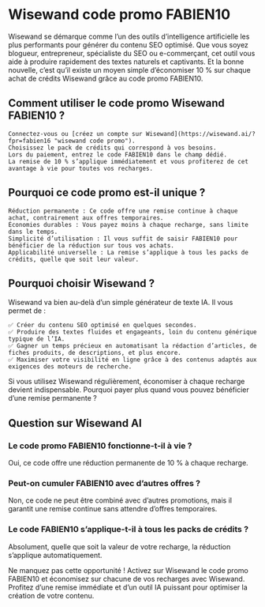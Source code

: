 # Wisewand code promo FABIEN10

Wisewand se démarque comme l’un des outils d’intelligence artificielle les plus performants pour générer du contenu SEO optimisé. Que vous soyez blogueur, entrepreneur, spécialiste du SEO ou e-commerçant, cet outil vous aide à produire rapidement des textes naturels et captivants. Et la bonne nouvelle, c’est qu’il existe un moyen simple d’économiser 10 % sur chaque achat de crédits Wisewand grâce au code promo FABIEN10.
## Comment utiliser le code promo Wisewand FABIEN10 ?

    Connectez-vous ou [créez un compte sur Wisewand](https://wisewand.ai/?fpr=fabien16 "wisewand code promo").
    Choisissez le pack de crédits qui correspond à vos besoins.
    Lors du paiement, entrez le code FABIEN10 dans le champ dédié.
    La remise de 10 % s’applique immédiatement et vous profiterez de cet avantage à vie pour toutes vos recharges.

## Pourquoi ce code promo est-il unique ?

    Réduction permanente : Ce code offre une remise continue à chaque achat, contrairement aux offres temporaires.
    Économies durables : Vous payez moins à chaque recharge, sans limite dans le temps.
    Simplicité d’utilisation : Il vous suffit de saisir FABIEN10 pour bénéficier de la réduction sur tous vos achats.
    Applicabilité universelle : La remise s’applique à tous les packs de crédits, quelle que soit leur valeur.

## Pourquoi choisir Wisewand ?

Wisewand va bien au-delà d’un simple générateur de texte IA. Il vous permet de :

    ✅ Créer du contenu SEO optimisé en quelques secondes.
    ✅ Produire des textes fluides et engageants, loin du contenu générique typique de l’IA.
    ✅ Gagner un temps précieux en automatisant la rédaction d’articles, de fiches produits, de descriptions, et plus encore.
    ✅ Maximiser votre visibilité en ligne grâce à des contenus adaptés aux exigences des moteurs de recherche.

Si vous utilisez Wisewand régulièrement, économiser à chaque recharge devient indispensable. Pourquoi payer plus quand vous pouvez bénéficier d’une remise permanente ?

## Question sur Wisewand AI

### Le code promo FABIEN10 fonctionne-t-il à vie ?

Oui, ce code offre une réduction permanente de 10 % à chaque recharge.

### Peut-on cumuler FABIEN10 avec d’autres offres ?

Non, ce code ne peut être combiné avec d’autres promotions, mais il garantit une remise continue sans attendre d’offres temporaires.

### Le code FABIEN10 s’applique-t-il à tous les packs de crédits ?

Absolument, quelle que soit la valeur de votre recharge, la réduction s’applique automatiquement.

Ne manquez pas cette opportunité ! Activez sur Wisewand le code promo FABIEN10 et économisez sur chacune de vos recharges avec Wisewand. Profitez d’une remise immédiate et d’un outil IA puissant pour optimiser la création de votre contenu.
